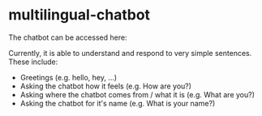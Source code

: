 # multilingual-chatbot

The chatbot can be accessed here:


Currently, it is able to understand and respond to very simple sentences. These include:

- Greetings (e.g. hello, hey, ...)
- Asking the chatbot how it feels (e.g. How are you?)
- Asking where the chatbot comes from / what it is (e.g. What are you?)
- Asking the chatbot for it's name (e.g. What is your name?)
